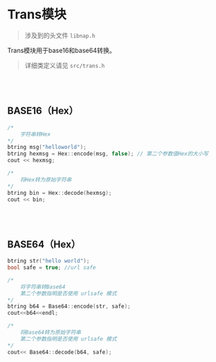 # Trans模块

>  涉及到的头文件 `libnap.h`

Trans模块用于base16和base64转换。

> 详细类定义请见  `src/trans.h`

<br/>
<br/>

## BASE16（Hex）

```c++
/*
	字符串转Hex
*/
btring msg("helloworld");
btring hexmsg = Hex::encode(msg, false); // 第二个参数值Hex的大小写
cout << hexmsg;

/*
	将Hex转为原始字符串
*/
btring bin = Hex::decode(hexmsg);
cout << bin;
```

<br/>

<br/>

## BASE64（Hex）

```c++
btring str("hello world");
bool safe = true; //url safe

/*
	将字符串转Base64
	第二个参数指明是否使用 urlsafe 模式
*/
btring b64 = Base64::encode(str, safe);
cout<<b64<<endl;

/*
	将Base64转为原始字符串
	第二个参数指明是否使用 urlsafe 模式
*/
cout<< Base64::decode(b64, safe);
```

